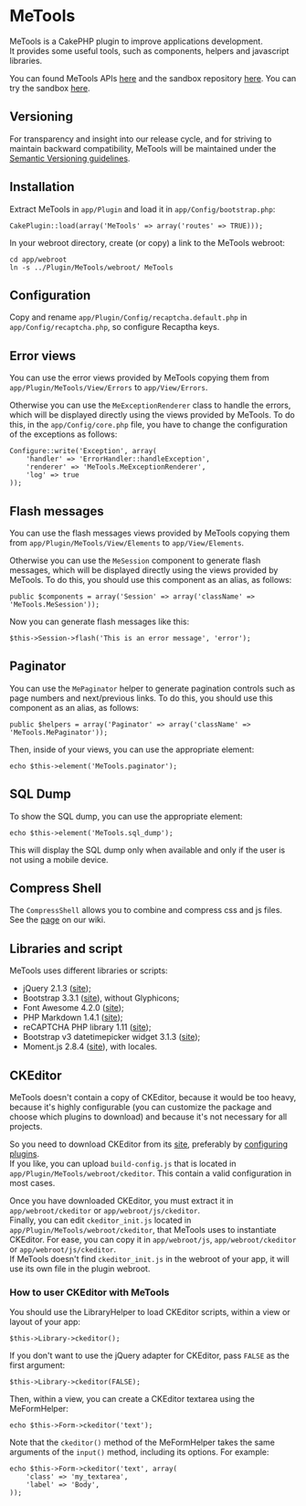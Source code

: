 # MeTools
MeTools is a CakePHP plugin to improve applications development.  
It provides some useful tools, such as components, helpers and javascript libraries.

You can found MeTools APIs [here](http://repository.novatlantis.it/metools/API) and 
the sandbox repository [here](http://github.com/mirko-pagliai/MeToolsSandbox). 
You can try the sandbox [here](http://repository.novatlantis.it/metools-sandbox).

## Versioning
For transparency and insight into our release cycle, and for striving to maintain backward compatibility, 
MeTools will be maintained under the [Semantic Versioning guidelines](http://semver.org).

## Installation
Extract MeTools in `app/Plugin` and load it in `app/Config/bootstrap.php`:

	CakePlugin::load(array('MeTools' => array('routes' => TRUE)));

In your webroot directory, create (or copy) a link to the MeTools webroot:

	cd app/webroot
	ln -s ../Plugin/MeTools/webroot/ MeTools

## Configuration
Copy and rename `app/Plugin/Config/recaptcha.default.php` in `app/Config/recaptcha.php`, so configure Recaptha keys.

## Error views
You can use the error views provided by MeTools copying them from `app/Plugin/MeTools/View/Errors` to `app/View/Errors`.

Otherwise you can use the `MeExceptionRenderer` class to handle the errors, which will be displayed directly using 
the views provided by MeTools. To do this, in the `app/Config/core.php` file, you have to change the configuration 
of the exceptions as follows:

	Configure::write('Exception', array(
		'handler' => 'ErrorHandler::handleException',
		'renderer' => 'MeTools.MeExceptionRenderer',
		'log' => true
	));

## Flash messages
You can use the flash messages views provided by MeTools copying them from `app/Plugin/MeTools/View/Elements` to `app/View/Elements`.

Otherwise you can use the `MeSession` component to generate flash messages, which will be displayed directly using 
the views provided by MeTools. To do this, you should use this component as an alias, as follows:
	
	public $components = array('Session' => array('className' => 'MeTools.MeSession'));

Now you can generate flash messages like this:
	
	$this->Session->flash('This is an error message', 'error');

## Paginator
You can use the `MePaginator` helper to generate pagination controls such as page numbers and next/previous links. To do this,
you should use this component as an alias, as follows:

	public $helpers = array('Paginator' => array('className' => 'MeTools.MePaginator'));

Then, inside of your views, you can use the appropriate element:

	echo $this->element('MeTools.paginator');

## SQL Dump
To show the SQL dump, you can use the appropriate element:

	echo $this->element('MeTools.sql_dump');

This will display the SQL dump only when available and only if the user is not using a mobile device.

## Compress Shell
The `CompressShell` allows you to combine and compress css and js files.  
See the [page](//github.com/mirko-pagliai/MeTools/wiki/Compress-Shell) on our wiki.


## Libraries and script
MeTools uses different libraries or scripts:

- jQuery 2.1.3 ([site](http://jquery.com));
- Bootstrap 3.3.1 ([site](http://getbootstrap.com)), without Glyphicons;
- Font Awesome 4.2.0 ([site](http://fortawesome.github.com/Font-Awesome));
- PHP Markdown 1.4.1 ([site](http://michelf.ca/projects/php-markdown));
- reCAPTCHA PHP library 1.11 ([site](https://developers.google.com/recaptcha));
- Bootstrap v3 datetimepicker widget 3.1.3 ([site](https://github.com/Eonasdan/bootstrap-datetimepicker));
- Moment.js 2.8.4 ([site](http://momentjs.com/)), with locales.

## CKEditor
MeTools doesn't contain a copy of CKEditor, because it would be too heavy, because it's highly configurable (you 
can customize the package and choose which plugins to download) and because it's not necessary for all projects.

So you need to download CKEditor from its [site](http://ckeditor.com/download), preferably by 
[configuring plugins](http://ckeditor.com/builder).  
If you like, you can upload `build-config.js` 
that is located in `app/Plugin/MeTools/webroot/ckeditor`. This contain a valid configuration in most cases.

Once you have downloaded CKEditor, you must extract it in `app/webroot/ckeditor` or `app/webroot/js/ckeditor`.  
Finally, you can edit `ckeditor_init.js` located in `app/Plugin/MeTools/webroot/ckeditor`, that MeTools uses to 
instantiate CKEditor. For ease, you can copy it in `app/webroot/js`, `app/webroot/ckeditor` or `app/webroot/js/ckeditor`.  
If MeTools doesn't find `ckeditor_init.js` in the webroot of your app, it will use its own file in the plugin webroot.

### How to user CKEditor with MeTools
You should use the LibraryHelper to load CKEditor scripts, within a view or layout of your app:

	$this->Library->ckeditor();

If you don't want to use the jQuery adapter for CKEditor, pass `FALSE` as the first argument:

	$this->Library->ckeditor(FALSE);

Then, within a view, you can create a CKEditor textarea using the MeFormHelper:

	echo $this->Form->ckeditor('text');

Note that the `ckeditor()` method of the MeFormHelper takes the same arguments of the `input()` method, 
including its options. For example:

	echo $this->Form->ckeditor('text', array(
		'class'	=> 'my_textarea',
		'label' => 'Body',
	));
